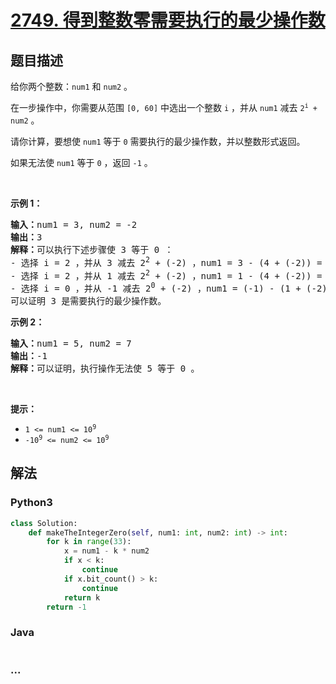 # [2749. 得到整数零需要执行的最少操作数](https://leetcode-cn.com/problems/minimum-operations-to-make-the-integer-zero)

## 题目描述

<!-- 这里写题目描述 -->

<p>给你两个整数：<code>num1</code> 和 <code>num2</code> 。</p>

<p>在一步操作中，你需要从范围&nbsp;<code>[0, 60]</code> 中选出一个整数 <code>i</code> ，并从 <code>num1</code> 减去 <code>2<sup>i</sup> + num2</code> 。</p>

<p>请你计算，要想使 <code>num1</code> 等于 <code>0</code> 需要执行的最少操作数，并以整数形式返回。</p>

<p>如果无法使 <code>num1</code> 等于 <code>0</code> ，返回 <code>-1</code> 。</p>

<p>&nbsp;</p>

<p><strong>示例 1：</strong></p>

<pre>
<strong>输入：</strong>num1 = 3, num2 = -2
<strong>输出：</strong>3
<strong>解释：</strong>可以执行下述步骤使 3 等于 0 ：
- 选择 i = 2 ，并从 3 减去 2<sup>2</sup> + (-2) ，num1 = 3 - (4 + (-2)) = 1 。
- 选择 i = 2 ，并从 1 减去 2<sup>2</sup> + (-2) ，num1 = 1 - (4 + (-2)) = -1 。
- 选择 i = 0 ，并从 -1 减去 2<sup>0</sup>&nbsp;+ (-2) ，num1 = (-1) - (1 + (-2)) = 0 。
可以证明 3 是需要执行的最少操作数。
</pre>

<p><strong>示例 2：</strong></p>

<pre>
<strong>输入：</strong>num1 = 5, num2 = 7
<strong>输出：</strong>-1
<strong>解释：</strong>可以证明，执行操作无法使 5 等于 0 。
</pre>

<p>&nbsp;</p>

<p><strong>提示：</strong></p>

<ul>
	<li><code>1 &lt;= num1 &lt;= 10<sup>9</sup></code></li>
	<li><code>-10<sup>9</sup>&nbsp;&lt;= num2 &lt;= 10<sup>9</sup></code></li>
</ul>


## 解法

<!-- 这里可写通用的实现逻辑 -->

<!-- tabs:start -->

### **Python3**

<!-- 这里可写当前语言的特殊实现逻辑 -->

```python
class Solution:
    def makeTheIntegerZero(self, num1: int, num2: int) -> int:
        for k in range(33):
            x = num1 - k * num2
            if x < k:
                continue
            if x.bit_count() > k:
                continue
            return k
        return -1
```

### **Java**

<!-- 这里可写当前语言的特殊实现逻辑 -->

```java

```

### **...**

```

```

<!-- tabs:end -->
